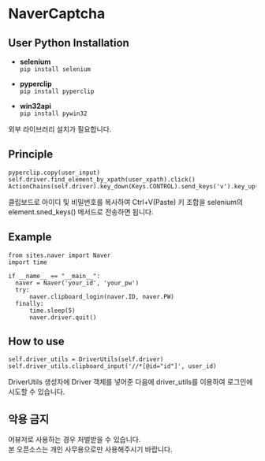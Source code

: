 # NaverCaptcha

## User Python Installation
  * **selenium**  
    ``` pip install selenium ```

  * **pyperclip**  
    ``` pip install pyperclip ```
  
  * **win32api**  
    ``` pip install pywin32 ```  
    
 외부 라이브러리 설치가 필요합니다.
 
   ## Principle
  ```
  pyperclip.copy(user_input)
  self.driver.find_element_by_xpath(user_xpath).click()
  ActionChains(self.driver).key_down(Keys.CONTROL).send_keys('v').key_up(Keys.CONTROL).perform()
  ```
  클립보드로 아이디 및 비밀번호를 복사하여 Ctrl+V(Paste) 키 조합을 selenium의 element.sned_keys() 메서드로 전송하면 됩니다.
 
 ## Example
  ```
from sites.naver import Naver
import time

if __name__ == "__main__":
    naver = Naver('your_id', 'your_pw')
    try:
        naver.clipboard_login(naver.ID, naver.PW)
    finally:
        time.sleep(5)
        naver.driver.quit()
  ```
        
  ## How to use
  ```
  self.driver_utils = DriverUtils(self.driver)
  self.driver_utils.clipboard_input('//*[@id="id"]', user_id)
  ```
  DriverUtils 생성자에 Driver 객체를 넣어준 다음에 driver_utils를 이용하여 로그인에 시도할 수 있습니다.
  
  ## 악용 금지
  어뷰저로 사용하는 경우 처벌받을 수 있습니다.  
  본 오픈소스는 개인 사무용으로만 사용해주시기 바랍니다.
